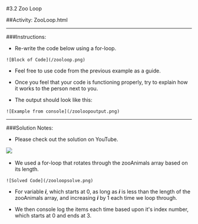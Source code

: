#3.2 Zoo Loop

##Activity: ZooLoop.html

-----------------------------------------------

###Instructions: 

   * Re-write the code below using a for-loop.

	![Block of Code](/zooloop.png)

   * Feel free to use code from the previous example as a guide.


   * Once you feel that your code is functioning properly, try to explain how it works to the person next to you.


   * The output should look like this:

	![Example from console](/zooloopoutput.png)
 

--------------------------------------------------

###Solution Notes:

   * Please check out the solution on YouTube.

   [![](https://img.youtube.com/vi/zJO9g7S2_Xo/0.jpg)](https://www.youtube.com/watch?v=zJO9g7S2_Xo)

   * We used a for-loop that rotates through the zooAnimals array based on its length.

	![Solved Code](/zooloopsolve.png)

   * For variable *__i__*, which starts at 0, as long as *__i__* is less than the length of the zooAnimals array, and increasing *__i__* by 1 each time we loop through.

   * We then console log the items each time based upon it's index number, which starts at 0 and ends at 3.





